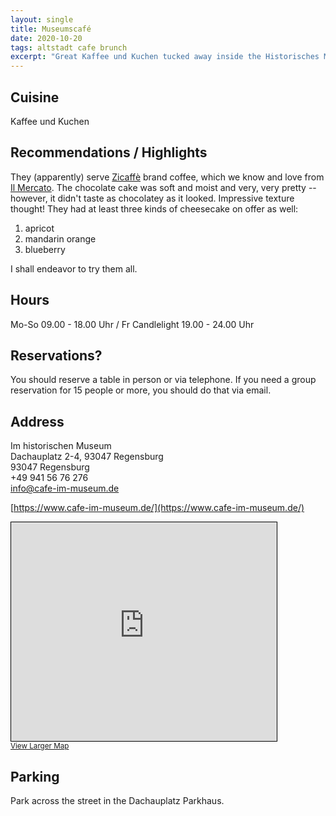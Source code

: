 ```yaml
---
layout: single
title: Museumscafé
date: 2020-10-20
tags: altstadt cafe brunch
excerpt: "Great Kaffee und Kuchen tucked away inside the Historisches Museum"
---
```


## Cuisine ##
Kaffee und Kuchen

## Recommendations / Highlights ##
They (apparently) serve [Zicaffè](https://www.zicaffe.com/en/) brand coffee, which we know and love from [Il Mercato](https://ilmercato-italiano.de/).  The chocolate cake was soft and moist and very, very pretty -- however, it didn't taste as chocolatey as it looked.  Impressive texture thought!  They had at least three kinds of cheesecake on offer as well:  
1. apricot
2. mandarin orange
3. blueberry

I shall endeavor to try them all.

## Hours ##
Mo-So 09.00 - 18.00 Uhr / Fr Candlelight 19.00 - 24.00 Uhr

## Reservations? ##
You should reserve a table in person or via telephone.  If you need a group reservation for 15 people or more, you should do that via email.

## Address ##
Im historischen Museum  
Dachauplatz 2-4, 93047 Regensburg  
93047 Regensburg  
+49 941 56 76 276  
info@cafe-im-museum.de
 
[https://www.cafe-im-museum.de/](https://www.cafe-im-museum.de/)

<iframe width="425" height="350" frameborder="0" scrolling="no" marginheight="0" marginwidth="0" src="https://www.openstreetmap.org/export/embed.html?bbox=12.101070284843447%2C49.01723119685216%2C12.103323340415955%2C49.01849771731321&amp;layer=mapnik&amp;marker=49.017864461110996%2C12.1021968126297" style="border: 1px solid black"></iframe><br/><small><a href="https://www.openstreetmap.org/?mlat=49.01786&amp;mlon=12.10220#map=19/49.01786/12.10220">View Larger Map</a></small>

## Parking ##
Park across the street in the Dachauplatz Parkhaus.  
